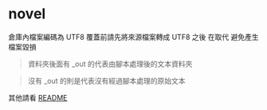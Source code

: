 # novel

倉庫內檔案編碼為 UTF8 覆蓋前請先將來源檔案轉成 UTF8 之後 在取代 避免產生檔案毀損

> 資料夾後面有 _out 的代表由腳本處理後的文本資料夾

> 沒有 _out 的則是代表沒有經過腳本處理的原始文本

其他請看 [README](docs/README.md)
